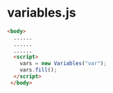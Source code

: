# variables.js

```html
<body>
  ......
  ......
  ......
  <script>
    vars = new Variables("var");
    vars.fill();
  </script>
 </body>
```
